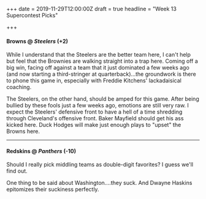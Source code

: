 +++
date = 2019-11-29T12:00:00Z
draft = true
headline = "Week 13 Supercontest Picks"

+++
#### Browns @ _Steelers_ (+2)

While I understand that the Steelers are the better team here, I can't help but feel that the Brownies are walking straight into a trap here. Coming off a big win, facing off against a team that it just dominated a few weeks ago (and now starting a third-stringer at quarterback)...the groundwork is there to phone this game in, especially with Freddie Kitchens' lackadaisical coaching.

The Steelers, on the other hand, should be amped for this game. After being bullied by these fools just a few weeks ago, emotions are still very raw. I expect the Steelers' defensive front to have a hell of a time shredding through Cleveland's offensive front. Baker Mayfield should get his ass kicked here. Duck Hodges will make just enough plays to "upset" the Browns here.

***

#### Redskins @ _Panthers_ (-10)

Should I really pick middling teams as double-digit favorites? I guess we'll find out.

One thing to be said about Washington....they suck. And Dwayne Haskins epitomizes their suckiness perfectly.